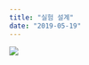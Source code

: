 ```yaml
---
title: "실험 설계"
date: "2019-05-19"
---
```


![](https://i0.wp.com/hyunjimoon.com/wp-content/uploads/2019/05/image-10.png?fit=620%2C510)
